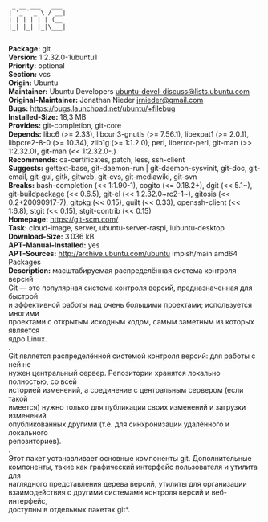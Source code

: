 ```
                
 _ __ ___   ___ 
| '_ ` _ \ / __|
| | | | | | (__ 
|_| |_| |_|\___|
                
```
**Package:** git  
**Version:** 1:2.32.0-1ubuntu1  
**Priority:** optional  
**Section:** vcs  
**Origin:** Ubuntu  
**Maintainer:** Ubuntu Developers <ubuntu-devel-discuss@lists.ubuntu.com>  
**Original-Maintainer:** Jonathan Nieder <jrnieder@gmail.com>  
**Bugs:** https://bugs.launchpad.net/ubuntu/+filebug  
**Installed-Size:** 18,3 MB  
**Provides:** git-completion, git-core  
**Depends:** libc6 (>= 2.33), libcurl3-gnutls (>= 7.56.1), libexpat1 (>= 2.0.1), libpcre2-8-0 (>= 10.34), zlib1g (>= 1:1.2.0), perl, liberror-perl, git-man (>> 1:2.32.0), git-man (<< 1:2.32.0-.)  
**Recommends:** ca-certificates, patch, less, ssh-client  
**Suggests:** gettext-base, git-daemon-run | git-daemon-sysvinit, git-doc, git-email, git-gui, gitk, gitweb, git-cvs, git-mediawiki, git-svn  
**Breaks:** bash-completion (<< 1:1.90-1), cogito (<= 0.18.2+), dgit (<< 5.1~), git-buildpackage (<< 0.6.5), git-el (<< 1:2.32.0~rc2-1~), gitosis (<< 0.2+20090917-7), gitpkg (<< 0.15), guilt (<< 0.33), openssh-client (<< 1:6.8), stgit (<< 0.15), stgit-contrib (<< 0.15)  
**Homepage:** https://git-scm.com/  
**Task:** cloud-image, server, ubuntu-server-raspi, lubuntu-desktop  
**Download-Size:** 3 036 kB  
**APT-Manual-Installed:** yes  
**APT-Sources:** http://archive.ubuntu.com/ubuntu impish/main amd64 Packages  
**Description:** масштабируемая распределённая система контроля версий  
 Git — это популярная система контроля версий, предназначенная для быстрой  
 и эффективной работы над очень большими проектами; используется многими  
 проектами с открытым исходным кодом, самым заметным из которых является  
 ядро Linux.  
 .  
 Git является распределённой системой контроля версий: для работы с ней не  
 нужен центральный сервер. Репозитории хранятся локально полностью, со всей  
 историей изменений, а соединение с центральным сервером (если такой  
 имеется) нужно только для публикации своих изменений и загрузки изменений  
 опубликованных другими (т.е. для синхронизации удалённого и локального  
 репозиториев).  
 .  
 Этот пакет устанавливает основные компоненты git. Дополнительные  
 компоненты, такие как графический интерфейс пользователя и утилита для  
 наглядного представления дерева версий, утилиты для организации  
 взаимодействия с другими системами контроля версий и веб-интерфейс,  
 доступны в отдельных пакетах git*.  
  
